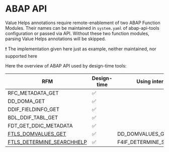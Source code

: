 # ABAP API

Value Helps annotations require remote-enablement of two ABAP Function Modules. Their names can be maintained in `system.yaml` of abap-api-tools configuration or passed via API. Without these two function modules, parsing Value Helps annotations will be skipped.

:exclamation: The implementation given here just as example, neither maintained, nor supported here

Here the overview of ABAP API used by design-time tools:

| RFM                                                           | Design-time        | Using internally          |
| ------------------------------------------------------------- | ------------------ | ------------------------- |
| RFC_METADATA_GET                                              | :white_check_mark: |                           |
| DD_DOMA_GET                                                   | :white_check_mark: |                           |
| DDIF_FIELDINFO_GET                                            | :white_check_mark: |                           |
| BDL_DDIF_TABL_GET                                             | :white_check_mark: |                           |
| FDT_GET_DDIC_METADATA                                         | :white_check_mark: |                           |
| [FTLS_DOMVALUES_GET](./FTLS_DOMVALUES_GET.abap)               | :white_check_mark: | DD_DOMVALUES_GET          |
| [FTLS_DETERMINE_SEARCHHELP](./FTLS_DETERMINE_SEARCHHELP.abap) | :white_check_mark: | F4IF_DETERMINE_SEARCHHELP |
